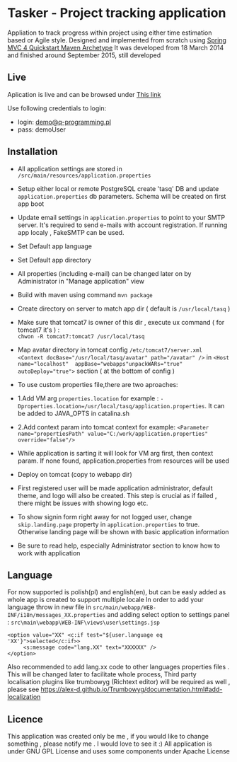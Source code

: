 Tasker - Project tracking application
=========================================
Appliation to track progress within project using either time estimation based or Agile style.
Designed and implemented from scratch using [Spring MVC 4 Quickstart Maven Archetype](https://github.com/q-programming/spring-mvc-quickstart-archetype.git)
It was developed from 18 March 2014 and finished around September 2015, still developed

Live
----
Aplication is live and can be browsed under [This link](http://q-programming.pl/tasq/)

Use following credentials to login:
* login: demo@q-programming.pl
* pass: demoUser

Installation
------------
* All application settings are stored in `/src/main/resources/application.properties`
* Setup either local or remote PostgreSQL create 'tasq' DB and update `application.properties` db parameters. Schema will be created on first app boot
* Update email settings in `application.properties` to point to your SMTP server. It's required to send e-mails with account registration.
If running app localy , FakeSMTP can be used.
* Set Default app language
* Set Default app directory
* All properties (including e-mail) can be changed later on by Administrator in "Manage application" view

* Build with maven using command `mvn package`
* Create directory on server to match app dir ( default is `/usr/local/tasq` )
* Make sure that tomcat7 is owner of this dir , execute ux command ( for tomcat7 it's ) : 
<br>`chwon -R tomcat7:tomcat7 /usr/local/tasq`
* Map avatar directory in tomcat config `/etc/tomcat7/server.xml` 
<br> `<Context docBase="/usr/local/tasq/avatar" path="/avatar" />` in 
`<Host name="localhost"  appBase="webapps"unpackWARs="true" autoDeploy="true">` section ( at the bottom of config )

* To use custom properties file,there are two aproaches:
*  1.Add VM arg `properties.location` for example : `-Dproperties.location=/usr/local/tasq/application.properties`. It can be added to JAVA_OPTS in catalina.sh
*  2.Add context param into tomcat context for example: `<Parameter name="propertiesPath" value="C:/work/application.properties" override="false"/>`
* While application is sarting it will look for VM arg first, then context param. If none found, application.properties from resources will be used

* Deploy on tomcat (copy to webapp dir)

* First registered user will be made application administrator, default theme, and logo will also be created. This step is crucial as if failed , there might be issues with showing logo etc.
* To show signin form right away for not logged user, change `skip.landing.page` property in `application.properties` to true. Otherwise landing page will be shown with basic application information
* Be sure to read help, especially Administrator section to know how to work with application 

Language
--------
For now supported is polish(pl) and english(en), but can be easly added as whole app is created to support multiple locale
In order to add your language throw in new file in `src/main/webapp/WEB-INF/i18n/messages_XX.properties`
and adding select option to settings panel : `src\main\webapp\WEB-INF\views\user\settings.jsp`

	<option value="XX" <c:if test="${user.language eq 'XX'}">selected</c:if>>
	     <s:message code="lang.XX" text="XXXXXX" />
	</option>

Also recommended to add lang.xx code to other languages properties files . This will be changed later to facilitate whole process,
Third party localisation plugins like trumbowyg (Richtext editor) will be required as well , please see https://alex-d.github.io/Trumbowyg/documentation.html#add-localization

Licence
--------
This application was created only be me , if you would like to change something , please notify me . I would love to see it :)
All application is under GNU GPL License and uses some components under Apache License